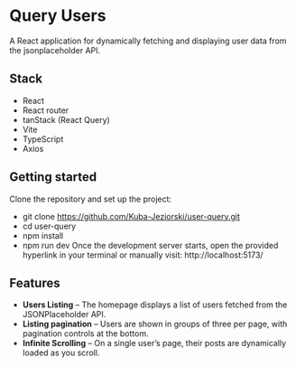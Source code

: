 # Query Users

A React application for dynamically fetching and displaying user data from the jsonplaceholder API.

## Stack

- React
- React router
- tanStack (React Query)
- Vite
- TypeScript
- Axios

## Getting started

Clone the repository and set up the project:

- git clone https://github.com/Kuba-Jeziorski/user-query.git
- cd user-query
- npm install
- npm run dev
  Once the development server starts, open the provided hyperlink in your terminal or manually visit: http://localhost:5173/

## Features

- **Users Listing** – The homepage displays a list of users fetched from the JSONPlaceholder API.
- **Listing pagination** – Users are shown in groups of three per page, with pagination controls at the bottom.
- **Infinite Scrolling** – On a single user’s page, their posts are dynamically loaded as you scroll.
